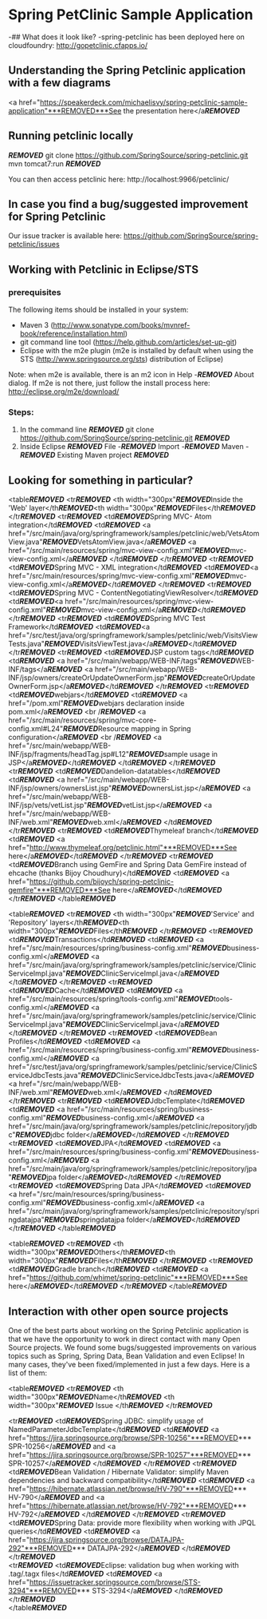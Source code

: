 # Spring PetClinic Sample Application

-## What does it look like?
-spring-petclinic has been deployed here on cloudfoundry: http://gopetclinic.cfapps.io/


## Understanding the Spring Petclinic application with a few diagrams
<a href="https://speakerdeck.com/michaelisvy/spring-petclinic-sample-application"***REMOVED***See the presentation here</a***REMOVED***

## Running petclinic locally
***REMOVED***
	git clone https://github.com/SpringSource/spring-petclinic.git
	mvn tomcat7:run
***REMOVED***

You can then access petclinic here: http://localhost:9966/petclinic/

## In case you find a bug/suggested improvement for Spring Petclinic
Our issue tracker is available here: https://github.com/SpringSource/spring-petclinic/issues

## Working with Petclinic in Eclipse/STS

### prerequisites
The following items should be installed in your system:
* Maven 3 (http://www.sonatype.com/books/mvnref-book/reference/installation.html)
* git command line tool (https://help.github.com/articles/set-up-git)
* Eclipse with the m2e plugin (m2e is installed by default when using the STS (http://www.springsource.org/sts) distribution of Eclipse)

Note: when m2e is available, there is an m2 icon in Help -***REMOVED*** About dialog.
If m2e is not there, just follow the install process here: http://eclipse.org/m2e/download/


### Steps:

1) In the command line
***REMOVED***
git clone https://github.com/SpringSource/spring-petclinic.git
***REMOVED***
2) Inside Eclipse
***REMOVED***
File -***REMOVED*** Import -***REMOVED*** Maven -***REMOVED*** Existing Maven project
***REMOVED***


## Looking for something in particular?

<table***REMOVED***
  <tr***REMOVED***
    <th width="300px"***REMOVED***Inside the 'Web' layer</th***REMOVED***<th width="300px"***REMOVED***Files</th***REMOVED***
  </tr***REMOVED***
  <tr***REMOVED***
    <td***REMOVED***Spring MVC- Atom integration</td***REMOVED***
    <td***REMOVED***
      <a href="/src/main/java/org/springframework/samples/petclinic/web/VetsAtomView.java"***REMOVED***VetsAtomView.java</a***REMOVED***
      <a href="/src/main/resources/spring/mvc-view-config.xml"***REMOVED***mvc-view-config.xml</a***REMOVED***
    </td***REMOVED***
  </tr***REMOVED***
  <tr***REMOVED***
    <td***REMOVED***Spring MVC - XML integration</td***REMOVED***
    <td***REMOVED***<a href="/src/main/resources/spring/mvc-view-config.xml"***REMOVED***mvc-view-config.xml</a***REMOVED***</td***REMOVED***
  </tr***REMOVED***
  <tr***REMOVED***
    <td***REMOVED***Spring MVC - ContentNegotiatingViewResolver</td***REMOVED***
    <td***REMOVED***<a href="/src/main/resources/spring/mvc-view-config.xml"***REMOVED***mvc-view-config.xml</a***REMOVED***</td***REMOVED***
  </tr***REMOVED***
  <tr***REMOVED***
    <td***REMOVED***Spring MVC Test Framework</td***REMOVED***
    <td***REMOVED***<a href="/src/test/java/org/springframework/samples/petclinic/web/VisitsViewTests.java"***REMOVED***VisitsViewTest.java</a***REMOVED***</td***REMOVED***
  </tr***REMOVED***
  <tr***REMOVED***
    <td***REMOVED***JSP custom tags</td***REMOVED***
    <td***REMOVED***
      <a href="/src/main/webapp/WEB-INF/tags"***REMOVED***WEB-INF/tags</a***REMOVED***
      <a href="/src/main/webapp/WEB-INF/jsp/owners/createOrUpdateOwnerForm.jsp"***REMOVED***createOrUpdateOwnerForm.jsp</a***REMOVED***</td***REMOVED***
  </tr***REMOVED***
  <tr***REMOVED***
    <td***REMOVED***webjars</td***REMOVED***
    <td***REMOVED***
      <a href="/pom.xml"***REMOVED***webjars declaration inside pom.xml</a***REMOVED*** <br /***REMOVED***
      <a href="/src/main/resources/spring/mvc-core-config.xml#L24"***REMOVED***Resource mapping in Spring configuration</a***REMOVED*** <br /***REMOVED***
      <a href="/src/main/webapp/WEB-INF/jsp/fragments/headTag.jsp#L12"***REMOVED***sample usage in JSP</a***REMOVED***</td***REMOVED***
    </td***REMOVED***
  </tr***REMOVED***
  <tr***REMOVED***
    <td***REMOVED***Dandelion-datatables</td***REMOVED***
    <td***REMOVED***
      <a href="/src/main/webapp/WEB-INF/jsp/owners/ownersList.jsp"***REMOVED***ownersList.jsp</a***REMOVED*** 
      <a href="/src/main/webapp/WEB-INF/jsp/vets/vetList.jsp"***REMOVED***vetList.jsp</a***REMOVED*** 
      <a href="/src/main/webapp/WEB-INF/web.xml"***REMOVED***web.xml</a***REMOVED*** 
   </td***REMOVED***
  </tr***REMOVED***
  <tr***REMOVED***
    <td***REMOVED***Thymeleaf branch</td***REMOVED***
    <td***REMOVED***
      <a href="http://www.thymeleaf.org/petclinic.html"***REMOVED***See here</a***REMOVED***</td***REMOVED***
  </tr***REMOVED***
  <tr***REMOVED***
    <td***REMOVED***Branch using GemFire and Spring Data GemFire instead of ehcache (thanks Bijoy Choudhury)</td***REMOVED***
    <td***REMOVED***
      <a href="https://github.com/bijoych/spring-petclinic-gemfire"***REMOVED***See here</a***REMOVED***</td***REMOVED***
  </tr***REMOVED***
</table***REMOVED***

<table***REMOVED***
  <tr***REMOVED***
    <th width="300px"***REMOVED***'Service' and 'Repository' layers</th***REMOVED***<th width="300px"***REMOVED***Files</th***REMOVED***
  </tr***REMOVED***
  <tr***REMOVED***
    <td***REMOVED***Transactions</td***REMOVED***
    <td***REMOVED***
      <a href="/src/main/resources/spring/business-config.xml"***REMOVED***business-config.xml</a***REMOVED***
       <a href="/src/main/java/org/springframework/samples/petclinic/service/ClinicServiceImpl.java"***REMOVED***ClinicServiceImpl.java</a***REMOVED***
    </td***REMOVED***
  </tr***REMOVED***
  <tr***REMOVED***
    <td***REMOVED***Cache</td***REMOVED***
      <td***REMOVED***
      <a href="/src/main/resources/spring/tools-config.xml"***REMOVED***tools-config.xml</a***REMOVED***
       <a href="/src/main/java/org/springframework/samples/petclinic/service/ClinicServiceImpl.java"***REMOVED***ClinicServiceImpl.java</a***REMOVED***
    </td***REMOVED***
  </tr***REMOVED***
  <tr***REMOVED***
    <td***REMOVED***Bean Profiles</td***REMOVED***
      <td***REMOVED***
      <a href="/src/main/resources/spring/business-config.xml"***REMOVED***business-config.xml</a***REMOVED***
       <a href="/src/test/java/org/springframework/samples/petclinic/service/ClinicServiceJdbcTests.java"***REMOVED***ClinicServiceJdbcTests.java</a***REMOVED***
       <a href="/src/main/webapp/WEB-INF/web.xml"***REMOVED***web.xml</a***REMOVED***
    </td***REMOVED***
  </tr***REMOVED***
  <tr***REMOVED***
    <td***REMOVED***JdbcTemplate</td***REMOVED***
    <td***REMOVED***
      <a href="/src/main/resources/spring/business-config.xml"***REMOVED***business-config.xml</a***REMOVED***
      <a href="/src/main/java/org/springframework/samples/petclinic/repository/jdbc"***REMOVED***jdbc folder</a***REMOVED***</td***REMOVED***
  </tr***REMOVED***
  <tr***REMOVED***
    <td***REMOVED***JPA</td***REMOVED***
    <td***REMOVED***
      <a href="/src/main/resources/spring/business-config.xml"***REMOVED***business-config.xml</a***REMOVED***
      <a href="/src/main/java/org/springframework/samples/petclinic/repository/jpa"***REMOVED***jpa folder</a***REMOVED***</td***REMOVED***
  </tr***REMOVED***
  <tr***REMOVED***
    <td***REMOVED***Spring Data JPA</td***REMOVED***
    <td***REMOVED***
      <a href="/src/main/resources/spring/business-config.xml"***REMOVED***business-config.xml</a***REMOVED***
      <a href="/src/main/java/org/springframework/samples/petclinic/repository/springdatajpa"***REMOVED***springdatajpa folder</a***REMOVED***</td***REMOVED***
  </tr***REMOVED***
</table***REMOVED***

<table***REMOVED***
  <tr***REMOVED***
    <th width="300px"***REMOVED***Others</th***REMOVED***<th width="300px"***REMOVED***Files</th***REMOVED***
  </tr***REMOVED***
  <tr***REMOVED***
    <td***REMOVED***Gradle branch</td***REMOVED***
    <td***REMOVED***
      <a href="https://github.com/whimet/spring-petclinic"***REMOVED***See here</a***REMOVED***</td***REMOVED***
  </tr***REMOVED***
</table***REMOVED***


## Interaction with other open source projects

One of the best parts about working on the Spring Petclinic application is that we have the opportunity to work in direct contact with many Open Source projects. We found some bugs/suggested improvements on various topics such as Spring, Spring Data, Bean Validation and even Eclipse! In many cases, they've been fixed/implemented in just a few days.
Here is a list of them:

<table***REMOVED***
  <tr***REMOVED***
    <th width="300px"***REMOVED***Name</th***REMOVED***
    <th width="300px"***REMOVED*** Issue </th***REMOVED***
  </tr***REMOVED***

  <tr***REMOVED***
    <td***REMOVED***Spring JDBC: simplify usage of NamedParameterJdbcTemplate</td***REMOVED***
    <td***REMOVED*** <a href="https://jira.springsource.org/browse/SPR-10256"***REMOVED*** SPR-10256</a***REMOVED*** and <a href="https://jira.springsource.org/browse/SPR-10257"***REMOVED*** SPR-10257</a***REMOVED*** </td***REMOVED***
  </tr***REMOVED***
  <tr***REMOVED***
    <td***REMOVED***Bean Validation / Hibernate Validator: simplify Maven dependencies and backward compatibility</td***REMOVED***
    <td***REMOVED***
      <a href="https://hibernate.atlassian.net/browse/HV-790"***REMOVED*** HV-790</a***REMOVED*** and <a href="https://hibernate.atlassian.net/browse/HV-792"***REMOVED*** HV-792</a***REMOVED***
      </td***REMOVED***
  </tr***REMOVED***
  <tr***REMOVED***
    <td***REMOVED***Spring Data: provide more flexibility when working with JPQL queries</td***REMOVED***
    <td***REMOVED***
      <a href="https://jira.springsource.org/browse/DATAJPA-292"***REMOVED*** DATAJPA-292</a***REMOVED***
      </td***REMOVED***
  </tr***REMOVED***  
  <tr***REMOVED***
    <td***REMOVED***Eclipse: validation bug when working with .tag/.tagx files</td***REMOVED***
    <td***REMOVED***
      <a href="https://issuetracker.springsource.com/browse/STS-3294"***REMOVED*** STS-3294</a***REMOVED***
    </td***REMOVED***
  </tr***REMOVED***    
</table***REMOVED***




